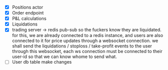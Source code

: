- [x] Positions actor
- [x] Order endpoint
- [x] P&L calculations
- [x] Liquidations
- [x] trading server -> redis pub-sub so the fuckers know they are liquidated.
      for this, we are already connected to a redis instance, and users are also
      connected to it for price updates through a websocket connection.
      we shall send the liquidations / stoploss / take-profit events to the user
      through this websocket, each ws connection must be connected to their user-id
      so that we can know whome to send what.
- [ ] User db table
      make changes
